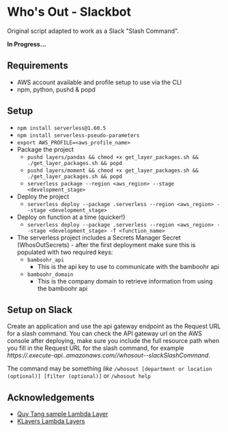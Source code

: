 # Who's Out - Slackbot

Original script adapted to work as a Slack "Slash Command".

**In Progress...**

## Requirements
* AWS account available and profile setup to use via the CLI
* npm, python, pushd & popd

## Setup
* `npm install serverless@1.60.5`
* `npm install serverless-pseudo-parameters`
* `export AWS_PROFILE=<aws_profile_name>`
* Package the project
  * `pushd layers/pandas && chmod +x get_layer_packages.sh && ./get_layer_packages.sh && popd`
  * `pushd layers/moment && chmod +x get_layer_packages.sh && ./get_layer_packages.sh && popd`
  * `serverless package --region <aws_region> --stage <development_stage>`
* Deploy the project
  * `serverless deploy --package .serverless --region <aws_region> --stage <development_stage>`
* Deploy on function at a time (quicker!)
  * `serverless deploy --package .serverless --region <aws_region> --stage <development_stage> -f <function_name>`
* The serverless project includes a Secrets Manager Secret (WhosOutSecrets) - after the first deployment make sure this is populated with two required keys:
  * `bamboohr_api`
    * This is the api key to use to communicate with the bamboohr api
  * `bamboohr_domain`
    * This is the company domain to retrieve information from using the bamboohr api

## Setup on Slack

Create an application and use the api gateway endpoint as the Request URL for a slash command.
You can check the API gateway url on the AWS console after deploying, make sure you include the full resource path when you fill in the Request URL for the slash command, for example _https://<api-id>.execute-api.<region>.amazonaws.com/<stage>/whosout-<stage>-slackSlashCommand_.

The command may be something _like_ `/whosout [department or location (optional)] [filter (optional)]` or `/whosout help`

## Acknowledgements

* [Quy Tang sample Lambda Layer](https://github.com/qtangs/sample-aws-lambda-layer)
* [KLayers Lambda Layers](https://github.com/keithrozario/Klayers/blob/master/deployments/python3.7/arns/eu-west-1.json)
